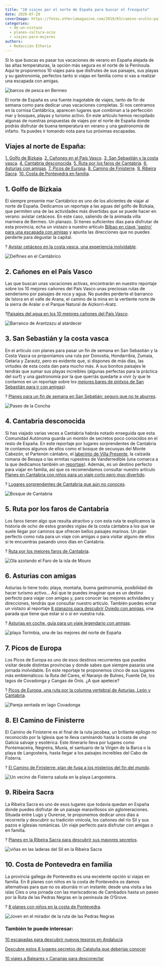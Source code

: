 ```yaml
---
title: "10 viajes por el norte de España para buscar el fresquito"
date: 2020-07-20
coverImage: https://fotos.etheriamagazine.com/2019/03/camino-oculto-pais-vasco.jpg
categories: 
  - de-un-vistazo
  - planes-cultura-ocio
  - viajes-para-mujeres
authors: 
  - Redacción Etheria
---
```


Si lo que buscas es pasar tus vacaciones de verano en España alejada de las altas temperaturas, la opción más segura es el norte de la Península. Aquí te proponemos 10 viajes para que disfrutes de sus paisajes, sus playas y su gastronomía, perfectos tanto si viajas en familia como si vas a realizar una escapada con amigas.

![barcos de pesca en Bermeo](https://fotos.etheriamagazine.com/2020/07/viaje-norte-bizkaia.jpg "Puerto de Bermeo.")

El norte de España es una fuente inagotable de viajes, tanto de fin de semana como para 
dedicar unas vacaciones completas. Si nos centramos en la cornisa Cantábrica, aparecen 
lugares que combinan a la perfección mar y bosques, playas y turismo activo. En este 
artículo hemos recopilado algunas de nuestras propuestas de viajes por el norte de 
España donde podrás disfrutar de buena temperatura en verano y una gastronomía de 
infarto. Ya puedes ir tomando nota para tus próximas escapadas. 

## Viajes al norte de España:

[1\. Golfo de Bizkaia](#golfo-Bizkaia). [2\. Cañones en el País Vasco](#cañones). [3\. 
San Sebastián y la costa vasca](#San-Sebastian). [4\. Cantabria 
desconocida](#Cantabria-desconocida). [5\. Ruta por los faros de 
Cantabria](#faros-Cantabria). [6\. Asturias con amigas](#Asturias). [7\. Picos de 
Europa](#Picos-Europa). [8\. Camino de Finisterre](#camino-Finisterre). [9\. Ribeira 
Sacra](#Ribeira-Sacra). [10\. Costa de Pontevedra en familia](#costa-Pontevedra). 

## 1\. Golfo de Bizkaia

El siempre presente mar Cantábrico es uno de los alicientes de viajar al norte de 
España. Dedicamos un reportaje a las aguas del golfo de Bizkaia, que permiten una de las 
actividades más divertidas que se puede hacer en verano: avistar cetáceos. En este caso, 
saliendo de la animada villa marinera de Bermeo. Un planazo. Si tienes suficientes días 
para disfrutar de esta provincia, echa un vistazo a nuestro artículo [Bilbao en clave 
'gastro' para una escapada con 
amigas](https://etheriamagazine.com/2019/12/23/finde-bilbao-con-amigas-mejores-restaurantes/) 
y apunta las direcciones que no puedes perderte para degustar la capital. 

? [Avistar cetáceos en la costa vasca, una experiencia 
inolvidable](https://etheriamagazine.com/2020/04/20/avistamiento-cetaceos-bizkaia-vizcaya-pais-vasco/). 

![Delfines en el Cantábrico](https://fotos.etheriamagazine.com/2020/03/viaje-mujeres-bizkaia-ver-delfines-900x576.jpg "Avistamiento de cetáceos en el golfo de Bizkaia.")

## 2\. Cañones en el País Vasco

Las que buscan unas vacaciones activas, encontrarán en nuestro reportaje sobre los 10 
mejores cañones del País Vasco unas preciosas rutas de senderismo por paisajes de roca y 
agua. No puedes perderte el barranco de Istora en el valle de Arana, el camino de la 
mina en la vertiente norte de la sierra de Aralar o el Parque Natural de Aizkorri-Aratz. 

?[Paisajes del agua en los 10 mejores cañones del País 
Vasco](https://etheriamagazine.com/2019/04/09/viajes-naturaleza-mejores-canones-pais-vasco/). 

![Barranco de Arantzazu al atardecer](https://fotos.etheriamagazine.com/2019/03/camino-oculto-pais-vasco.jpg "Barranco de Arantzazu (País Vasco).")

## 3\. San Sebastián y la costa vasca

En el artículo con planes para pasar un fin de semana en San Sebastián y la Costa Vasca 
os proponíamos una ruta por Donostia, Hondarribia, Zumaia, Getaria y Zarautz, pero es 
evidente que, si dispones de más días, las virtudes de esta costa dan para mucho más. A 
sus bonitos paisajes le tendrás que sumar sus playas increíbles (algunas perfectas para 
la práctica del surf) y una gastronomía por la que querrás quedarte a vivir (y que te 
contamos en un reportaje sobre los [mejores bares de pintxos de San Sebastián para ir 
con 
amigas](http://etheriamagazine.com/2019/11/08/de-pintxos-por-san-sebastian-y-la-costa-de-guipuzcoa-escapada-con-amigas/)). 

? [Planes para un fin de semana en San Sebatián: seguro que no te 
aburres](https://etheriamagazine.com/2021/04/01/que-ver-hacer-en-san-sebastian/). 

![Paseo de la Concha](https://fotos.etheriamagazine.com/2018/04/San-Sebastian-paseo-de-la-Concha-Etheriamagazine-e1593857818824.jpg "Playa de la Concha en San Sebastián. © SG")

## 4\. Cantabria desconocida

Si has viajado varias veces a Cantabria habrás notado enseguida que esta Comunidad 
Autónoma guarda un montón de secretos poco conocidos en el resto de España. En este 
reportaje por lugares sorprendentes de Cantabria te contamos algunos de ellos como el 
bosque de secuoyas del Monte Cabezón, el Partenón cántabro, el [laberinto de Villa 
Presente](https://laberintodevillapresente.es/), la calzada romana de Besaya o las 
ermitas rupestres de Vanderredible (una comarca a la que dedicamos también un [reportaje](http://etheriamagazine.com/2019/08/26/que-ver-valderredible-cantabria/)). 
Además, es un destino perfecto para viajar en familia, así que os recomendamos consultar 
nuestro artículo [Planes en Cantabria con niños para un viaje corto pero muy 
divertido](https://etheriamagazine.com/2018/07/13/cantabria-viaje-en-familia/). 

? [Lugares sorprendentes de Cantabria que aún no 
conoces](https://etheriamagazine.com/2020/06/05/8-lugares-sorprendentes-de-cantabria-para-una-ruta-original/). 

![Bosque de Cantabria](https://fotos.etheriamagazine.com/2020/06/viaje-bosque-secuoyas-cantabria-900x649.jpg "Paseando en el bosque de secuoyas de Cantabria. © Alfredo G. Reyes")

## 5\. Ruta por los faros de Cantabria

Los faros tienen algo que resulta atractivo y con esta ruta te explicamos la historia de 
ocho de estos grandes vigías de la costa cántabra a los que se suele llegar por caminos 
que ofrecen bellos paisajes marinos. Un plan perfecto como ruta para un viaje con amigas 
o para visitar alguno de ellos si te encuentras pasando unos días en Cantabria. 

? [Ruta por los mejores faros de 
Cantabria](https://etheriamagazine.com/2020/05/18/viaje-a-los-mejores-faros-de-cantabria/). 

![Ola azotando el Faro de la isla de Mouro](https://fotos.etheriamagazine.com/2020/04/faros-cantabria-isla-mouro-900x585.jpg "Faro de la isla de Mouro (Santander, Cantabria).")

## 6\. Asturias con amigas

Asturias lo tiene todo: playa, montaña, buena gastronomía, posibilidad de hacer turismo 
activo... Así que te puedes imaginar que es un destino perfecto para viajar con amigas 
y, para conocer las mejores actividades y direcciones, tendrás que consultar nuestro 
artículo. También puedes echar un vistazo al reportaje [8 planazos para descubrir Oviedo 
con 
amigas](https://etheriamagazine.com/2021/10/05/planes-imprescindibles-en-oviedo-con-amigas/), 
una parada que tiene que estar sí o sí en vuestra ruta. 

? [Asturias en coche, guía para un viaje legendario con 
amigas](https://etheriamagazine.com/2022/01/17/asturias-en-coche-guia-imprescindible/). 

![playa Torimbia, una de las mejores del norte de España](https://fotos.etheriamagazine.com/2020/07/Asturias-playa-Torimbia.jpg "Panorámica de la playa de Torimbia. © Yolanda Cardo")

## 7\. Picos de Europa

Los Picos de Europa es uno de esos destinos recurrentes que puedes visitar desde 
distintas provincias y donde sabes que siempre pasarás una jornada inolvidable. En este 
reportaje te proponemos cinco de sus lugares más emblemáticos: la Ruta del Cares, el 
Naranjo de Bulnes, Fuente Dé, los lagos de Covadonga y Cangas de Onís. ¿A que apetece? 

? [Picos de Europa, una ruta por la columna vertebral de Asturias, León y 
Cantabria](http://etheriamagazine.com/2018/10/17/picos-de-europa-ruta-por-asturias-leon-y-cantabria/). 

![Pareja sentada en lago Covadonga](https://fotos.etheriamagazine.com/2018/10/Parque-Natural-Picos-Europa-1024x683.jpg "Parque Nacional Picos de Europa. ©Patronato de Turismo de Asturias.")

## 8\. El Camino de Finisterre

El Camino de Finisterre es el final de la ruta jacobea, un brillante epílogo no 
reconocido por la Iglesia que te lleva caminando hasta la costa de una Galicia salvaje y 
esotérica. Este itinerario lleva por lugares como Pontemaceira, Negreira, Muxía, el 
santuario de la Virgen de la Barca o la playa de Langosteira, hasta llegar a los 
paisajes increíbles del Cabo de Fisterra. 

? [El Camino de Finisterre: plan de fuga a los misterios del fin del 
mundo](https://etheriamagazine.com/2019/03/06/camino-de-finisterre-fairway/). 

![Un vecino de Fisterra saluda en la playa Langosteira.](https://fotos.etheriamagazine.com/2019/02/Fisterra-camino-finisterre.jpg "Un vecino de Fisterra saluda en la playa Langosteira. © K.R.")

## 9\. Ribeira Sacra

La Ribeira Sacra es uno de esos lugares que todavía quedan en España donde puedes 
disfrutar de un paisaje maravillosos sin aglomeraciones. Situada entre Lugo y Ourense, 
te proponemos dedicar unos días a recorrerla y descubrir su tradición vinícola, los 
cañones del río Sil y sus pazos e iglesias románicas. Un viaje perfecto para disfrutar 
con amigas o en familia. 

? [Planes en la Ribeira Sacra para descubrir sus mayores 
secretos](https://etheriamagazine.com/2021/06/17/planes-en-la-ribeira-sacra-con-amigas/). 

![viñas en las laderas del Sil en la Ribeira Sacra](https://fotos.etheriamagazine.com/2020/07/norte-ribeira-sacra.jpg "Viticultura heroica en Ribeira Sacra. © Cynthia Martín")

## 10\. Costa de Pontevedra en familia

La provincia gallega de Pontevedra es una excelente opción si viajas en familia. En 8 
planes con niños en la costa de Pontevedra os damos alternativas para que no os aburráis 
ni un instante: desde una visita a las islas Cíes o una jornada con las mariscadoras de 
Cambados hasta un paseo por la Ruta de las Pedras Negras en la península de O’Grove. 

? [8 planes con niños en la costa de 
Pontevedra](https://etheriamagazine.com/2019/10/01/8-planes-con-ninos-en-la-costa-de-pontevedra-la-toja/). 

![Joven en el mirador de la ruta de las Pedras Negras](https://fotos.etheriamagazine.com/2019/09/ogrove-ruta-pedras-negras-900x587.jpg "Mirador en la ruta de las Pedras Negras.(Pontevedra). © SG")

### También te puede interesar:

[10 escapadas para descubrir nuevos tesoros en 
Andalucía](https://etheriamagazine.com/2020/11/06/10-escapadas-fin-de-semana-andalucia/) 

[Descubre estos 8 lugares secretos de Cataluña que deberías 
conocer](https://etheriamagazine.com/2021/02/22/lugares-secretos-de-cataluna-que-visitar/) 

[10 viajes a Baleares y Canarias para 
desconectar](https://etheriamagazine.com/2020/09/16/viajes-por-espana-10-escapadas-a-las-islas-que-ver-que-hacer-canarias-baleares/)
